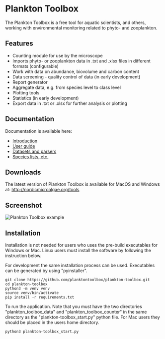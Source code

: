 # Plankton Toolbox #

The Plankton Toolbox is a free tool for aquatic scientists, and others, working with environmental monitoring related to phyto- and zooplankton.

## Features ##

  * Counting module for use by the microscope
  * Imports phyto- or zooplankton data in .txt and .xlsx files in different formats (configurable)
  * Work with data on abundance, biovolume and carbon content
  * Data screening - quality control of data (in early development)
  * Report generator
  * Aggregate data, e.g. from species level to class level
  * Plotting tools
  * Statistics (in early development)
  * Export data in .txt or .xlsx for further analysis or plotting

## Documentation ##

Documentation is available here:
  * [Introduction](doc/01-Introduction.md)
  * [User guide](doc/02-UserGuide.md)
  * [Datasets and parsers](doc/03-DatasetsAndParsers.md)
  * [Species lists, etc.](doc/04-SpeciesLists.md)

## Downloads ##

The latest version of Plankton Toolbox is available for MacOS and Windows at:
http://nordicmicroalgae.org/tools

## Screenshot ##

![Plankton Toolbox example](doc/plankton_toolbox_example.png)

## Installation ##

Installation is not needed for users who uses the pre-build executables for 
Windows or Mac. 
Linux users must install the software by following the instruction below. 

For development the same installation process can be used. Executables 
can be generated by using "pyinstaller".

    git clone https://github.com/planktontoolbox/plankton-toolbox.git
    cd plankton-toolbox
    python3 -m venv venv
    source venv/bin/activate
    pip install -r requirements.txt

To run the application. Note that you must have the two directories
"plankton_toolbox_data" and "plankton_toolbox_counter" in the same directory
as the "plankton-toolbox_start.py" python file. 
For Mac users they should be placed in the users home directory.

    python3 plankton-toolbox_start.py

